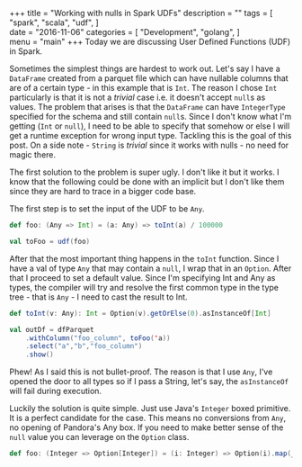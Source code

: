  +++
title = "Working with nulls in Spark UDFs"
description = ""
tags = [
    "spark",
    "scala",
    "udf",
]   
date = "2016-11-06"
categories = [
    "Development",
    "golang",
]   
menu = "main"
+++
Today we are discussing User Defined Functions (UDF) in Spark. 

Sometimes the simplest things are hardest to work out. Let's say I have a `DataFrame` created from a parquet file which can have nullable columns that are of a certain type - in this example that is `Int`. The reason I chose `Int` particularly is that it is not a _trivial_ case i.e. it doesn't accept `null`s as values. The problem that arises is that the `DataFrame` can have `IntegerType` specified for the schema and still contain `null`s. Since I don't know what I'm getting (`Int` or `null`), I need to     be able to specify that somehow or else I will get a runtime exception for wrong input type. Tackling this is the goal of this post. On a side note - `String` is _trivial_ since it works with nulls - no need for magic there. 

The first solution to the problem is super ugly. I don't like it but it works. I know that the following could be done with an implicit but I don't like them since they are hard to trace in a bigger code base.

The first step is to  set the input of the UDF to be `Any`.
```scala
def foo: (Any => Int) = (a: Any) => toInt(a) / 100000

val toFoo = udf(foo)
```

After that the most important thing happens in the `toInt` function. Since I have a val of type `Any` that may contain a `null`, I wrap that in an `Option`. After that I proceed to set a default value. Since I'm specifying Int and Any as types, the compiler will try and resolve the first common type in the type tree - that is `Any` - I need to cast the result to Int.

```scala
def toInt(v: Any): Int = Option(v).getOrElse(0).asInstanceOf[Int]
``` 

```scala
val outDf = dfParquet
    .withColumn("foo_column", toFoo('a))
    .select("a","b","foo_column")
    .show()
```

Phew! As I said this is not bullet-proof. The reason is that I use `Any`, I've opened the door to all types so if I pass a String, let's say, the `asInstanceOf` will fail during execution.

Luckily the solution is quite simple. Just use Java's `Integer` boxed primitive. It is a perfect candidate for the case. This means no conversions from `Any`, no opening of Pandora's Any box. If you need to make better sense of the `null` value you can leverage on the `Option` class.

```scala
def foo: (Integer => Option[Integer]) = (i: Integer) => Option(i).map(_ + 1)
```
